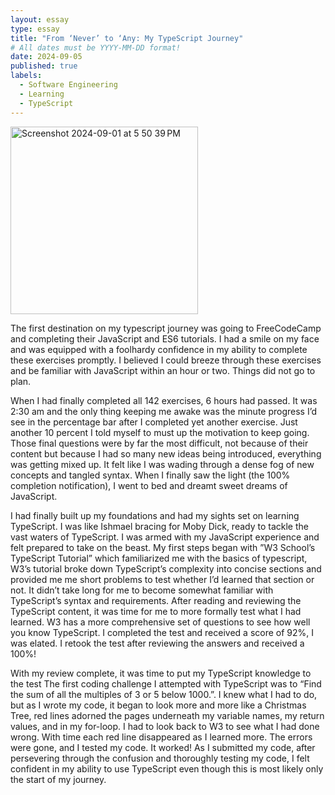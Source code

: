 ```yaml
---
layout: essay
type: essay
title: "From ‘Never’ to ‘Any: My TypeScript Journey"
# All dates must be YYYY-MM-DD format!
date: 2024-09-05
published: true
labels:
  - Software Engineering
  - Learning
  - TypeScript
---
```



  <img width="300" alt="Screenshot 2024-09-01 at 5 50 39 PM" src="https://github.com/user-attachments/assets/5413ad8c-6970-4055-be8f-f3e79793257c">


The first destination on my typescript journey was going to FreeCodeCamp and completing their JavaScript and ES6 tutorials. I had a smile on my face and was equipped with a foolhardy confidence in my ability to complete these exercises promptly. I believed I could breeze through these exercises and be familiar with JavaScript within an hour or two. Things did not go to plan. 

When I had finally completed all 142 exercises, 6 hours had passed. It was 2:30 am and the only thing keeping me awake was the minute progress I’d see in the percentage bar after I completed yet another exercise. Just another 10 percent I told myself to must up the motivation to keep going. Those final questions were by far the most difficult, not because of their content but because I had so many new ideas being introduced, everything was getting mixed up. It felt like I was wading through a dense fog of new concepts and tangled syntax. When I finally saw the light (the 100% completion notification), I went to bed and dreamt sweet dreams of JavaScript. 

I had finally built up my foundations and had my sights set on learning TypeScript. I was like Ishmael bracing for Moby Dick, ready to tackle the vast waters of TypeScript. I was armed with my JavaScript experience and felt prepared to take on the beast. My first steps began with ​​”W3 School’s TypeScript Tutorial” which familiarized me with the basics of typescript, W3’s tutorial broke down TypeScript’s complexity into concise sections and provided me me short problems to test whether I’d learned that section or not. It didn’t take long for me to become somewhat familiar with TypeScript’s syntax and requirements. After reading and reviewing the TypeScript content, it was time for me to more formally test what I had learned. W3 has a more comprehensive set of questions to see how well you know TypeScript. I completed the test and received a score of 92%, I was elated. I retook the test after reviewing the answers and received a 100%!

With my review complete, it was time to put my TypeScript knowledge to the test The first coding challenge I attempted with TypeScript was to “Find the sum of all the multiples of  3 or 5 below 1000.”. I knew what I had to do, but as I wrote my code, it began to look more and more like a Christmas Tree, red lines adorned the pages underneath my variable names, my return values, and in my for-loop. I had to look back to W3 to see what I had done wrong. With time each red line disappeared as I learned more. The errors were gone, and I tested my code. It worked! As I submitted my code, after persevering through the confusion and thoroughly testing my code, I felt confident in my ability to use TypeScript even though this is most likely only the start of my journey.
